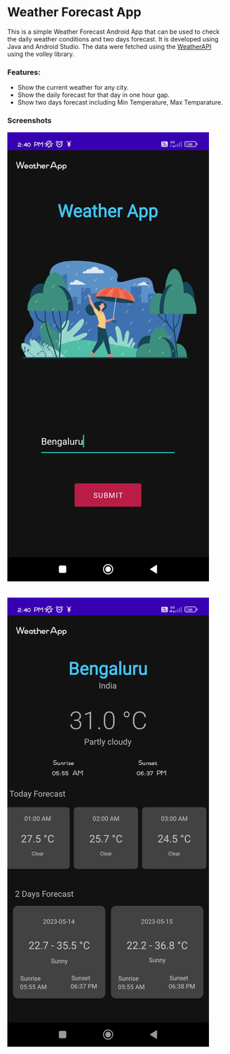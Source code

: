 # Weather Forecast App

This is a simple Weather Forecast Android App that can be used to check the daily weather conditions and two days forecast. It is developed using Java and Android Studio. The data were fetched using the <a href="https://weatherapi.com">WeatherAPI</a> using the volley library.

### Features:
- Show the current weather for any city.
- Show the daily forecast for that day in one hour gap.
- Show two days forecast including Min Temperature, Max Temparature.

### Screenshots

<img src="./screenshots/s1.jpeg"/>
<br/><br/><br/>
<img src="./screenshots/s2.jpeg"/>